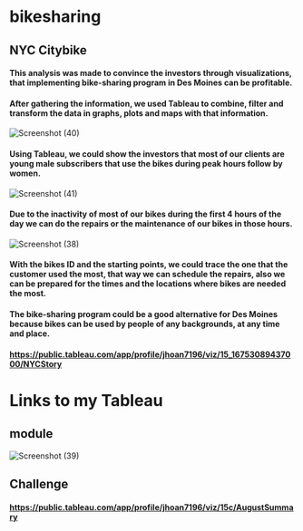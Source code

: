 # bikesharing

## NYC Citybike

#### This analysis was made to convince the investors through visualizations, that implementing bike-sharing program in Des Moines can be profitable.
#### After gathering the information, we used Tableau to combine, filter and transform the data in graphs, plots and maps with that information.

![Screenshot (40)](https://user-images.githubusercontent.com/114957364/218238044-452df1fd-7720-4fb2-9581-a02e6468bcbd.png)


#### Using Tableau, we could show the investors that most of our clients are young male subscribers that use the bikes during peak hours follow by women.


![Screenshot (41)](https://user-images.githubusercontent.com/114957364/218238024-d9bc17ab-68d0-46ce-9837-d072e8152fab.png)

#### Due to the inactivity of most of our bikes during the first 4 hours of the day we can do the repairs or the maintenance of our bikes in those hours.


![Screenshot (38)](https://user-images.githubusercontent.com/114957364/218237976-5e219842-9b70-40e4-a9d0-47905c54dd6e.png)


#### With the bikes ID and the starting points, we could trace the one that the customer used the most, that way we can schedule the repairs, also we can be prepared for the times and the locations where bikes are needed the most.
#### The bike-sharing program could be a good alternative for Des Moines because bikes can be used by people of any backgrounds, at any time and place.


####  https://public.tableau.com/app/profile/jhoan7196/viz/15_16753089437000/NYCStory

# Links to my Tableau

## module

![Screenshot (39)](https://user-images.githubusercontent.com/114957364/218237945-7a9a3487-a377-4f14-b611-2a80e734aab1.png)

## Challenge
#### https://public.tableau.com/app/profile/jhoan7196/viz/15c/AugustSummary

